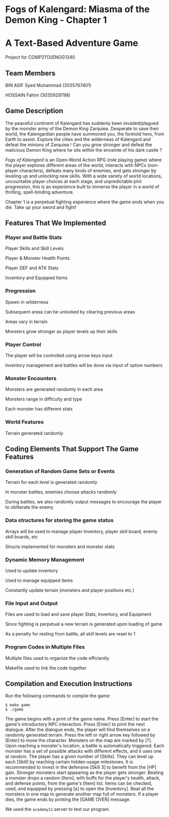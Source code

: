 # Fogs of Kalengard: Miasma of the Demon King - Chapter 1
# A Text-Based Adventure Game
Project for COMP2113/ENGG1340

## Team Members

BIN ASIF Syed Muhammad (3035767401)

HOSSAIN Fahim (3035929798)

## Game Description

The peaceful continent of Kalengard has suddenly been invaded/plagued by the monster army of the Demon King Zarquiea. Desperate to save their world, the Kalengardian people have summoned you, the foretold hero, from Earth to assist. Explore the cities and the wilderness of Kalengard and defeat the minions of Zarquiea ! Can you grow stronger and defeat the malicious Demon King where he sits within the enceinte of his dark castle ? 

_Fogs of Kalengard_ is an Open-World Action RPG (role playing game) where the player explores different areas of the world, interacts with NPCs (non-player characters), defeats many kinds of enemies, and gets stronger by leveling up and unlocking new skills. With a wide variety of world locations, uncountable player choices at each stage, and unpredictable plot progression, this is an experience built to immerse the player in a world of thrilling, spell-binding adventure.

Chapter 1 is a perpetual fighting experience where the game ends when you die. Take up your sword and fight!

## Features That We Implemented

### Player and Battle Stats

Player Skills and Skill Levels

Player & Monster Health Points

Player DEF and ATK Stats

Inventory and Equipped Items

### Progression

Spawn in wilderness

Subsequent areas can be unlocked by clearing previous areas

Areas vary in terrain

Monsters grow stronger as player levels up their skills

### Player Control

The player will be controlled using arrow keys input

Inventory management and battles will be done via input of option numbers

### Monster Encounters

Monsters are generated randomly in each area

Monsters range in difficulty and type

Each monster has different stats

### World Features

Terrain generated randomly

## Coding Elements That Support The Game Features

### Generation of Random Game Sets or Events

Terrain for each level is generated randomly

In monster battles, enemies choose attacks randomly

During battles, we also randomly output messages to encourage the player to obliterate the enemy

### Data structures for storing the game status

Arrays will be used to manage player Inventory, player skill board, enemy skill boards, etc

Structs implemented for monsters and monster stats

### Dynamic Memory Management

Used to update inventory

Used to manage equipped items

Constantly update terrain (monsters and player positions etc.)

### File Input and Output

Files are used to load and save player Stats, Inventory, and Equipment

Since fighting is perpetual a new terrain is generated upon loading of game

As a penalty for resting from battle, all skill levels are reset to 1

### Program Codes in Multiple Files

Multiple files used to organize the code efficiently

Makefile used to link the code together

## Compilation and Execution Instructions

Run the following commands to compile the game:
```
$ make game
$ ./game
```

The game begins with a print of the game name. Press [Enter] to start the game's introductory NPC interaction. Press [Enter] to print the next dialogue. After the dialogue ends, the player will find themselves on a randomly generated terrain. Press the left or right arrow key followed by [Enter] to move the character. Monsters on the map are marked by [?]. Upon reaching a monster's location, a battle is automatically triggered. Each monster has a set of possible attacks with different effects, and it uses one at random. The player has a given number of [Skills]. They can level up each [Skill] by reaching certain hidden usage milestones. It is recommended to invest in the defensive [Skill 3] to benefit from the [HP] gain. Stronger monsters start appearing as the player gets stronger. Beating a monster drops a random [Item], with buffs for the player's health, attack, and defense points, from the game's [Item] list. Items can be checked, used, and equipped by pressing [e] to open the [Inventory]. Beat all the monsters in one map to generate another map full of monsters. If a player dies, the game ends by printing the [GAME OVER] message.

We used the `academy11` server to test our program.
